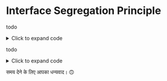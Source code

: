# Interface Segregation Principle

todo

<details>

<summary>Click to expand code</summary>

```java
// ** BAD CODE ** //
public class App {}
```

</details>

todo

<details>

<summary>Click to expand code</summary>

```java
// ** GOOD CODE ** //
public class App {}
```

</details>

समय देने के लिए आपका धन्यवाद। 🙃
